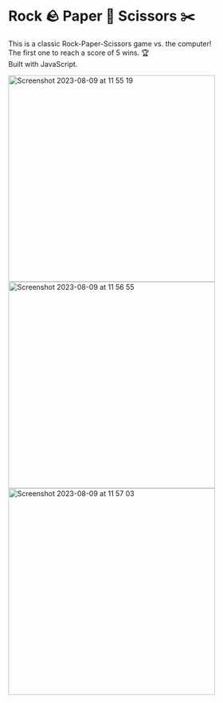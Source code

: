 # Rock 🪨 Paper 📄 Scissors ✂️
This is a classic Rock-Paper-Scissors game vs. the computer!<br>
The first one to reach a score of 5 wins. 🏆<br>
Built with JavaScript.

<img width="415" alt="Screenshot 2023-08-09 at 11 55 19" src="https://github.com/nathansoussana/rock-paper-scissors/assets/85996279/98c0d595-38a6-4670-be34-e335ea2b6e50">
<img width="415" alt="Screenshot 2023-08-09 at 11 56 55" src="https://github.com/nathansoussana/rock-paper-scissors/assets/85996279/42e000cb-2ea5-49d7-aa18-87a7221e3e5c">
<img width="415" alt="Screenshot 2023-08-09 at 11 57 03" src="https://github.com/nathansoussana/rock-paper-scissors/assets/85996279/987a51a3-29d1-49d1-8555-44ff0c69ef03">
